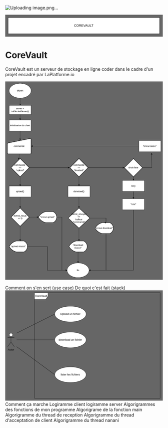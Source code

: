 
![Uploading image.png…]()


![alt text](image-1.png)

# CoreVault
CoreVault est un serveur de stockage en ligne coder dans le cadre d'un projet encadré par LaPlatforme.io

![alt text](image.png)

Comment on s'en sert (use case)
De quoi c'est fait (stack)
![alt text](image-2.png)
Comment ça marche
Logiramme client
logiramme server
Algorigrammes des fonctions de mon programme
Algorigrame de la fonction main
Algorigramme du thread de reception
Algorigramme du thread d'acceptation de client
Algorigramme du thread nanani
